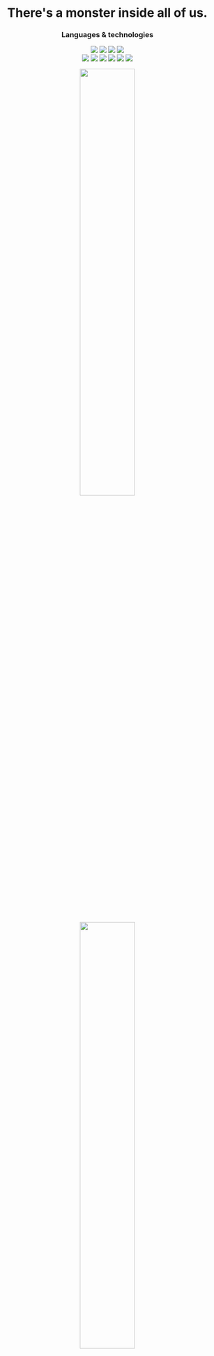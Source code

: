 <div align="center">
  <h1>There's a monster inside all of us.</h1>

  <h3 align="center">Languages & technologies</h1>
  <div>
    <div>
      <img src="https://img.shields.io/badge/-C++-090909?style=for-the-badge&logo=C%2b%2b&logoColor=6296CC">
      <img src="https://img.shields.io/badge/-Python-090909?style=for-the-badge&logo=python&logoColor=3776AB">
      <img src="https://img.shields.io/badge/JavaScript-090909?style=for-the-badge&logo=javascript&logoColor=F7DF1E">
      <img src="https://img.shields.io/badge/TypeScript-090909?style=for-the-badge&logo=typescript&logoColor=1572B6">
    </div>
    <div class="btn">
      <img src="https://img.shields.io/badge/React-090909?style=for-the-badge&logo=react&logoColor=61DAFB">
      <img src="https://img.shields.io/badge/Next.js-090909?style=for-the-badge&logo=nextdotjs&logoColor=white">
      <img src="https://img.shields.io/badge/Shadcnui-090909?style=for-the-badge&logo=shadcnui&logoColor=white">
      <img src="https://img.shields.io/badge/Tailwindcss-090909?style=for-the-badge&logo=tailwindcss&logoColor=#06B6D4">
      <img src="https://img.shields.io/badge/Postgresql-090909?style=for-the-badge&logo=postgresql&logoColor=#4169E1">
      <img src="https://img.shields.io/badge/Roblex-090909?style=for-the-badge&logo=roblox&logoColor=#4169E1">
    </div>
  </div>

<p></p>

  <img src="https://www.codewars.com/users/Alukkart/badges/large" width="50%"/>
  <img src="https://github-readme-stats.vercel.app/api?username=Alukkart&show_icons=true&theme=tokyonight&hide_border=true" width="50%"/>
  <img src="https://github-readme-stats.vercel.app/api/top-langs/?username=Alukkart&theme=tokyonight&hide_border=true&layout=compact" width="50%"/>
  <img src="stats.svg" width="800" height="400" alt="Click to see the source">
</div>
